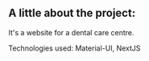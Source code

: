 ## A little about the project:

It's a website for a dental care centre.

Technologies used: Material-UI, NextJS
